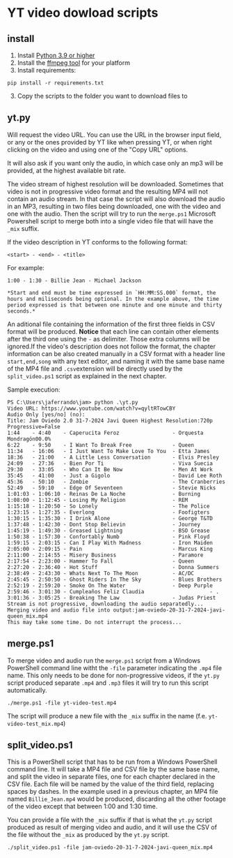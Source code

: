 # YT video dowload scripts
## install

1. Install [Python 3.9 or higher](https://www.python.org/downloads/)
2. Install the [ffmpeg tool](https://www.ffmpeg.org/download.html) for your platform
3. Install requirements:
```
pip install -r requirements.txt
``` 
3. Copy the scripts to the folder you want to download files to
   
## yt.py

Will request the video URL. You can use the URL in the browser input field, or any or the ones provided by YT like when pressing YT, or when right clicking on the video and using one of the "Copy URL" options.

It will also ask if you want only the audio, in which case only an mp3 will be provided, at the highest available bit rate.

The video stream of highest resolution will be downloaded. Sometimes that video is not in progressive video format and the resulting MP4 will not contain an audio stream. In that case the script will also download the audio in an MP3, resulting in two files being downloaded, one with the video and one with the audio. Then the script will try to run the `merge.ps1` Microsoft Powershell script to merge both into a single video file that will have the `_mix` suffix.

If the video description in YT conforms to the following format:

```
<start> - <end> - <title>
```

For example:

```
1:00 - 1:30 - Billie Jean - Michael Jackson
```
    *Start and end must be time expressed in `HH:MM:SS.000` format, the hours and miliseconds being optional. In the example above, the time period expressed is that between one minute and one minute and thirty seconds.*

An aditional file containing the information of the first three fields in CSV format will be produced. **Notice** that each line can contain other elements after the third one using the `-` as delimiter. Those extra columns will be ignored.If the video's description does not follow the format, the chapter information can be also created manually in a CSV format with a header line `start,end,song` with any text editor, and naming it with the same base name of the MP4 file and `.csv`extension will be directly used by the `split_video.ps1` script as explained in the next chapter.

Sample execution:

```
PS C:\Users\jaferrando\jam> python .\yt.py
Video URL: https://www.youtube.com/watch?v=qyltRTowCBY
Audio Only [yes/no] (no):
Title: Jam Oviedo 2.0 31-7-2024 Javi Queen Highest Resolution:720p Progressive=False
1:44    - 4:40    - Caperucita Feroz                 - Orquesta Mondragón00.0%
6:22    - 9:50    - I Want To Break Free             - Queen
11:34   - 16:06   - I Just Want To Make Love To You  - Etta James
18:36   - 21:00   - A Little Less Conversation       - Elvis Presley
24:09   - 27:36   - Bien Por Ti                      - Viva Suecia
29:30   - 33:05   - Who Can It Be Now                - Men At Work
35:45   - 41:00   - Just a Gigolo                    - David Lee Roth
45:36   - 50:10   - Zombie                           - The Cranberries
52:49   - 59:10   - Edge Of Seventeen                - Stevie Nicks
1:01:03 - 1:06:10 - Reinas De La Noche               - Burning
1:08:00 - 1:12:45 - Losing My Religion               - REM
1:15:18 - 1:20:50 - So Lonely                        - The Police
1:23:15 - 1:27:35 - Everlong                         - Foofigters
1:30:15 - 1:35:30 - I Drink Alone                    - George T&TD
1:37:48 - 1:42:30 - Dont Stop Believin               - Journey
1:45:19 - 1:49:30 - Greased Lightning                - BSO Grease
1:50:38 - 1:57:30 - Confortably Numb                 - Pink Floyd
1:59:15 - 2:03:15 - Can I Play With Madness          - Iron Maiden
2:05:00 - 2:09:15 - Pain                             - Marcus King
2:11:00 - 2:14:55 - Misery Business                  - Paramore
2:17:54 - 2:23:00 - Hammer To Fall                   - Queen
2:27:20 - 2:36:40 - Hot Stuff                        - Donna Summers
2:38:49 - 2:43:30 - Whats Next To The Moon           - AC/DC
2:45:45 - 2:50:50 - Ghost Riders In The Sky          - Blues Brothers
2:52:19 - 2:59:20 - Smoke On The Water               - Deep Purple
2:59:46 - 3:01:30 - Cumpleaños Feliz Claudia                     - .
3:01:36 - 3:05:25 - Breaking The Law                 - Judas Priest
Stream is not progressive, downloading the audio separatedly...
Merging video and audio file into output:jam-oviedo-20-31-7-2024-javi-queen_mix.mp4
This may take some time. Do not interrupt the process...
```

## merge.ps1

To merge video and audio run the `merge.ps1` script from a Windows PowerShell command line witht the `-file` parameter indicating the `.mp4` file name. This only needs to be done for non-progressive videos, if the `yt.py` script produced separate `.mp4` and `.mp3` files it will try to run this script automatically.

```
./merge.ps1 -file yt-video-test.mp4
```

The script will produce a new file with the  `_mix` suffix in the name (f.e. `yt-video-test_mix.mp4`)

## split_video.ps1

This is a PowerShell script that has to be run from a Windows PowerShell command line. It will take a MP4 file and CSV file by the same base name, and split the video in separate files, one for each chapter declared in the CSV file. Each file will be named by the value of the third field, replacing spaces by dashes. In the example used in a previous chapter, an MP4 file named `Billie_Jean.mp4` would be produced, discarding all the other footage of the video except that between 1:00 and 1:30 time.

You can provide a file with the `_mix` suffix if that is what the `yt.py` script produced as result of merging video and audio, and it will use the CSV of the file without the `_mix` as produced by the `yt.py` script.

```
./split_video.ps1 -file jam-oviedo-20-31-7-2024-javi-queen_mix.mp4
```

